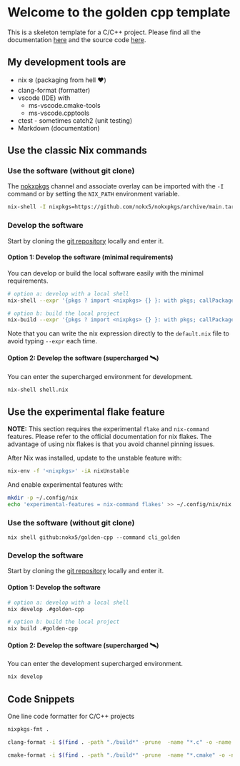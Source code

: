 # Welcome to the golden cpp template

This is a skeleton template for a C/C++ project. Please find all the documentation [here](https://nokx5.github.io/golden-cpp) and the source code [here](https://github.com/nokx5/golden-cpp).

## My development tools are
- nix :snowflake: (packaging from hell :heart:)
- clang-format (formatter)
- vscode (IDE) with
  - ms-vscode.cmake-tools
  - ms-vscode.cpptools
- ctest - sometimes catch2 (unit testing)
- Markdown (documentation)

## Use the classic Nix commands

### Use the software (without git clone)

The [nokxpkgs](https://github.com/nokx5/nokxpkgs#add-nokxpkgs-to-your-nix-channel) channel and associate overlay can be imported with the `-I` command or by setting the `NIX_PATH` environment variable.

```bash
nix-shell -I nixpkgs=https://github.com/nokx5/nokxpkgs/archive/main.tar.gz -p golden-cpp --command cli_golden
```

### Develop the software

Start by cloning the [git repository](https://github.com/nokx5/golden-cpp) locally and enter it.

#### Option 1: Develop the software (minimal requirements)

You can develop or build the local software easily with the minimal requirements.

```bash
# option a: develop with a local shell
nix-shell --expr '{pkgs ? import <nixpkgs> {} }: with pkgs; callPackage ./derivation.nix {src = ./.; }'

# option b: build the local project
nix-build --expr '{pkgs ? import <nixpkgs> {} }: with pkgs; callPackage ./derivation.nix {src = ./.; }'
```

Note that you can write the nix expression directly to the `default.nix` file to avoid typing `--expr` each time.

 #### Option 2: Develop the software (supercharged :artificial_satellite:)

You can enter the supercharged environment for development.

```bash
nix-shell shell.nix
```

## Use the experimental flake feature

**NOTE:** This section requires the experimental `flake` and `nix-command` features. Please refer to the official documentation for nix flakes. The advantage of using nix flakes is that you avoid channel pinning issues.

After Nix was installed, update to the unstable feature with:

```bash
nix-env -f '<nixpkgs>' -iA nixUnstable
```

And enable experimental features with:

```bash
mkdir -p ~/.config/nix
echo 'experimental-features = nix-command flakes' >> ~/.config/nix/nix.conf
```

### Use the software (without git clone)

```
nix shell github:nokx5/golden-cpp --command cli_golden
```

### Develop the software

Start by cloning the [git repository](https://github.com/nokx5/golden-cpp) locally and enter it.

#### Option 1: Develop the software

```bash
# option a: develop with a local shell
nix develop .#golden-cpp

# option b: build the local project
nix build .#golden-cpp
```

#### Option 2: Develop the software (supercharged :artificial_satellite:)

You can enter the development supercharged environment.

```bash
nix develop
```

## Code Snippets

One line code formatter for C/C++ projects

```bash
nixpkgs-fmt .

clang-format -i $(find . -path "./build*" -prune  -name "*.c" -o -name "*.cpp" -o -name "*.h" -o -name "*.hpp")

cmake-format -i $(find . -path "./build*" -prune  -name "*.cmake" -o -name "CMakeLists.txt")
```
